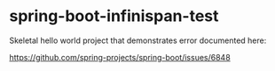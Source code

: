 # spring-boot-infinispan-test

Skeletal hello world project that demonstrates error documented here:

https://github.com/spring-projects/spring-boot/issues/6848

